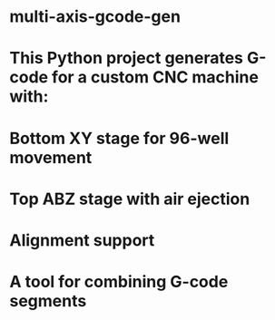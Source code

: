 # multi-axis-gcode-gen
# This Python project generates G-code for a custom CNC machine with:  
# Bottom XY stage for 96-well movement  
# Top ABZ stage with air ejection  
# Alignment support  
# A tool for combining G-code segments
